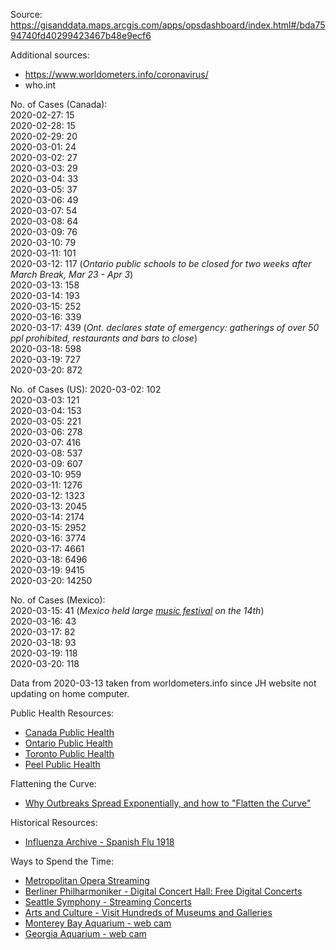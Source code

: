 Source: https://gisanddata.maps.arcgis.com/apps/opsdashboard/index.html#/bda7594740fd40299423467b48e9ecf6

Additional sources:
- https://www.worldometers.info/coronavirus/  
- who.int

No. of Cases (Canada):  
2020-02-27: 15  
2020-02-28: 15  
2020-02-29: 20  
2020-03-01: 24  
2020-03-02: 27  
2020-03-03: 29  
2020-03-04: 33  
2020-03-05: 37  
2020-03-06: 49    
2020-03-07: 54  
2020-03-08: 64    
2020-03-09: 76    
2020-03-10: 79    
2020-03-11: 101  
2020-03-12: 117  (*Ontario public schools to be closed for two weeks after March Break, Mar 23 - Apr 3*)  
2020-03-13: 158   
2020-03-14: 193  
2020-03-15: 252  
2020-03-16: 339  
2020-03-17: 439  (*Ont. declares state of emergency: gatherings of over 50 ppl prohibited, restaurants and bars to close*)  
2020-03-18: 598  
2020-03-19: 727  
2020-03-20: 872  


No. of Cases (US):
2020-03-02: 102  
2020-03-03: 121  
2020-03-04: 153    
2020-03-05: 221  
2020-03-06: 278  
2020-03-07: 416  
2020-03-08: 537  
2020-03-09: 607   
2020-03-10: 959  
2020-03-11: 1276   
2020-03-12: 1323  
2020-03-13: 2045  
2020-03-14: 2174  
2020-03-15: 2952  
2020-03-16: 3774  
2020-03-17: 4661  
2020-03-18: 6496  
2020-03-19: 9415  
2020-03-20: 14250  


No. of Cases (Mexico):  
2020-03-15: 41 (*Mexico held large [music festival](https://apnews.com/96c71c1f4bd4c202d1d06e00b9f36d51) on the 14th*)  
2020-03-16: 43  
2020-03-17: 82  
2020-03-18: 93  
2020-03-19: 118  
2020-03-20: 118  

Data from 2020-03-13 taken from worldometers.info since JH website not updating on home computer.

Public Health Resources:
- [Canada Public Health](https://www.canada.ca/en/public-health/services/diseases/2019-novel-coronavirus-infection.html)
- [Ontario Public Health](https://www.ontario.ca/page/2019-novel-coronavirus)
- [Toronto Public Health](https://www.toronto.ca/home/covid-19/)
- [Peel Public Health](https://www.peelregion.ca/coronavirus/)

Flattening the Curve:
- [Why Outbreaks Spread Exponentially, and how to "Flatten the Curve"](https://www.washingtonpost.com/graphics/2020/world/corona-simulator/)

Historical Resources:  
- [Influenza Archive - Spanish Flu 1918](https://www.influenzaarchive.org/)

Ways to Spend the Time:
- [Metropolitan Opera Streaming](https://www.metopera.org/)
- [Berliner Philharmoniker - Digital Concert Hall: Free Digital Concerts](https://www.digitalconcerthall.com)
- [Seattle Symphony - Streaming Concerts](https://seattlesymphony.org/live)
- [Arts and Culture - Visit Hundreds of Museums and Galleries](https://artsandculture.google.com/partner?hl=en)
- [Monterey Bay Aquarium - web cam](https://www.montereybayaquarium.org/animals/live-cams)
- [Georgia Aquarium - web cam](https://www.georgiaaquarium.org/webcam/ocean-voyager/)
